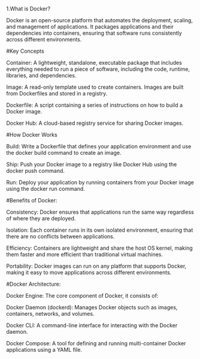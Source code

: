 1.What is Docker?

Docker is an open-source platform that automates the deployment, scaling, and management of applications. It packages applications and their dependencies into containers, ensuring that software runs consistently across different environments.

#Key Concepts

Container: A lightweight, standalone, executable package that includes everything needed to run a piece of software, including the code, runtime, libraries, and dependencies.

Image: A read-only template used to create containers. Images are built from Dockerfiles and stored in a registry.

Dockerfile: A script containing a series of instructions on how to build a Docker image.

Docker Hub: A cloud-based registry service for sharing Docker images.

#How Docker Works

Build: Write a Dockerfile that defines your application environment and use the docker build command to create an image.

Ship: Push your Docker image to a registry like Docker Hub using the docker push command.

Run: Deploy your application by running containers from your Docker image using the docker run command.

#Benefits of Docker:

Consistency: Docker ensures that applications run the same way regardless of where they are deployed.

Isolation: Each container runs in its own isolated environment, ensuring that there are no conflicts between applications.

Efficiency: Containers are lightweight and share the host OS kernel, making them faster and more efficient than traditional virtual machines.

Portability: Docker images can run on any platform that supports Docker, making it easy to move applications across different environments.

#Docker Architecture:

Docker Engine: The core component of Docker, it consists of:

Docker Daemon (dockerd): Manages Docker objects such as images, containers, networks, and volumes.

Docker CLI: A command-line interface for interacting with the Docker daemon.

Docker Compose: A tool for defining and running multi-container Docker applications using a YAML file.
